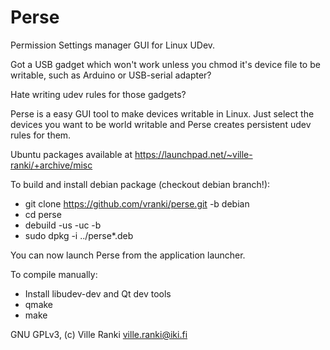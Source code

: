 Perse
=====

Permission Settings manager GUI for Linux UDev.

Got a USB gadget which won't work unless you chmod it's device file to be writable, such
as Arduino or USB-serial adapter?

Hate writing udev rules for those gadgets?

Perse is a easy GUI tool to make devices writable in Linux. Just select the devices
you want to be world writable and Perse creates persistent udev rules for them.

Ubuntu packages available at https://launchpad.net/~ville-ranki/+archive/misc

To build and install debian package (checkout debian branch!):

 * git clone https://github.com/vranki/perse.git -b debian
 * cd perse
 * debuild -us -uc -b
 * sudo dpkg -i ../perse*.deb

You can now launch Perse from the application launcher.

To compile manually:

 * Install libudev-dev and Qt dev tools
 * qmake
 * make

GNU GPLv3, (c) Ville Ranki <ville.ranki@iki.fi>

